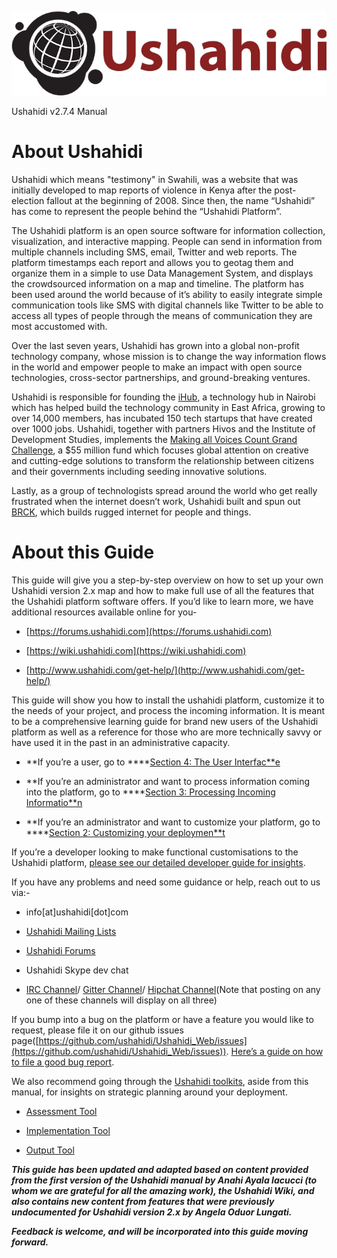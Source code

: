 ![image alt text](./Images/image_0.png)

Ushahidi v2.7.4 Manual

# About Ushahidi

Ushahidi which means "testimony" in Swahili, was a website that was initially developed to map reports of violence in Kenya after the post-election fallout at the beginning of 2008. Since then, the name “Ushahidi” has come to represent the people behind the “Ushahidi Platform”.

The Ushahidi platform is an open source software for information collection, visualization, and interactive mapping. People can send in information from multiple channels including SMS, email, Twitter and web reports. The platform timestamps each report and allows you to geotag them and organize them in a simple to use Data Management System, and displays the crowdsourced information on a map and timeline. The platform has been used around the world because of it’s ability to easily integrate simple communication tools like SMS with digital channels like Twitter to be able to access all types of people through the means of communication they are most accustomed with.

Over the last seven years,  Ushahidi has grown into a global non-profit technology company, whose mission is to change the way information flows in the world and empower people to make an impact with open source technologies, cross-sector partnerships, and ground-breaking ventures.

Ushahidi is responsible for founding the [iHub](http://ihub.co.ke), a technology hub in Nairobi which has helped build the technology community in East Africa, growing to over 14,000 members, has incubated 150 tech startups that have created over 1000 jobs. Ushahidi, together with partners Hivos and the Institute of Development Studies, implements the [Making all Voices Count Grand Challenge](http://makingallvoicescount.com/), a $55 million fund which focuses global attention on creative and cutting-edge solutions to transform the relationship between citizens and their governments including seeding innovative solutions.

Lastly, as a group of technologists spread around the world who get really frustrated when the internet doesn’t work, Ushahidi built and spun out [BRCK](https://brck.com), which builds rugged internet for people and things.

# About this Guide

This guide will give you a step-by-step overview on how to set up your own Ushahidi version 2.x map and how to make full use of all the features that the Ushahidi platform software offers. If you’d like to learn more, we have additional resources available online for you-

* [https://forums.ushahidi.com](https://forums.ushahidi.com)

* [https://wiki.ushahidi.com](https://wiki.ushahidi.com)

* [http://www.ushahidi.com/get-help/](http://www.ushahidi.com/get-help/)

This guide will show you how to install the ushahidi platform, customize it to the needs of your project, and process the incoming information. It is meant to be a comprehensive learning guide for brand new users of the Ushahidi platform as well as a reference for those who are more technically savvy or have used it in the past in an administrative capacity.

* **If you’re a user, go to ****[Section 4: The User Interfac**e](#heading=h.4vxhy7xlldns)

* **If you’re an administrator and want to process information coming into the platform, go to ****[Section 3: Processing Incoming Informatio**n](#heading=h.pmihqnhbe5fn)

* **If you’re an administrator and want to customize your platform, go to ****[Section 2: Customizing your deploymen**t](#heading=h.rd4rpl44wkqw)

If you’re a developer looking to make functional customisations to the Ushahidi platform, [please see our detailed developer guide for insights](https://wiki.ushahidi.com/display/WIKI/Ushahidi+v2.X+Developer+Guide).

If you have any problems and need some guidance or help, reach out to us via:-

* info[at]ushahidi[dot]com

* [Ushahidi Mailing Lists](http://list.ushahidi.com/)

* [Ushahidi Forums](https://wiki.ushahidi.com/display/WIKI/Report+a+bug)

* Ushahidi Skype dev chat

* [IRC Channel](http://irc.lc/freenode/ushahidi)/ [Gitter Channel](https://gitter.im/ushahidi/Community)/ [Hipchat Channel](https://www.hipchat.com/g9I7z8M9a)(Note that posting on any one of these channels will display on all three)

If you bump into a bug on the platform or have a feature you would like to request, please file it on our github issues page([https://github.com/ushahidi/Ushahidi_Web/issues](https://github.com/ushahidi/Ushahidi_Web/issues)). [Here’s a guide on how to file a good bug report](https://wiki.ushahidi.com/display/WIKI/Report+a+bug). 

We also recommend going through the [Ushahidi toolkits](https://wiki.ushahidi.com/display/WIKI/Ushahidi+Toolkits), aside from this manual, for insights on strategic planning around your deployment.

* [Assessment Tool](http://www.slideshare.net/Ushahidi/ush-kenya-assessmenttool101launchfinal11)

* [Implementation Tool](http://www.slideshare.net/Ushahidi/ushahidi-deployment-implementation-toolbox)

* [Output Tool](http://www.slideshare.net/Ushahidi/ushahidi-deployment-output-toolbox)

**_This guide has been updated and adapted based on content provided from the first version of the Ushahidi manual by Anahi Ayala Iacucci (to whom we are grateful for all the amazing work), the Ushahidi Wiki, and also contains new content from features that were previously undocumented for Ushahidi version 2.x by Angela Oduor Lungati._**

**_Feedback is welcome, and will be incorporated into this guide moving forward._**
